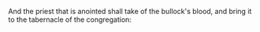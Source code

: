 And the priest that is anointed shall take of the bullock's blood, and bring it to the tabernacle of the congregation:
